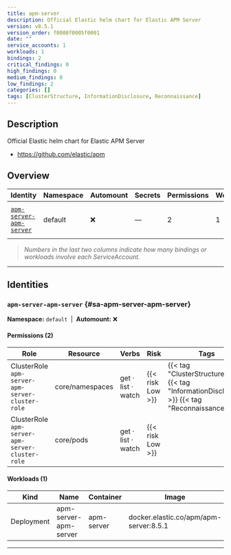 ```yaml
---
title: apm-server
description: Official Elastic helm chart for Elastic APM Server
version: v8.5.1
version_order: f0008f0005f0001
date: ""
service_accounts: 1
workloads: 1
bindings: 2
critical_findings: 0
high_findings: 0
medium_findings: 0
low_findings: 2
categories: []
tags: [ClusterStructure, InformationDisclosure, Reconnaissance]
---
```


## Description

Official Elastic helm chart for Elastic APM Server

- https://github.com/elastic/apm

## Overview

| Identity                                             | Namespace | Automount | Secrets | Permissions | Workloads | Risk               |
| ---------------------------------------------------- | --------- | --------- | ------- | ----------- | --------- | ------------------ |
| [`apm-server-apm-server`](#sa-apm-server-apm-server) | default   | ❌        | —       | 2           | 1         | {{< risk "Low" >}} |

> _Numbers in the last two columns indicate how many bindings or workloads involve each ServiceAccount._

---

## Identities

### `apm-server-apm-server` {#sa-apm-server-apm-server}

**Namespace:** `default` &nbsp;|&nbsp; **Automount:** ❌

#### Permissions (2)

| Role                                             | Resource        | Verbs              | Risk             | Tags                                                                                            |
| ------------------------------------------------ | --------------- | ------------------ | ---------------- | ----------------------------------------------------------------------------------------------- |
| ClusterRole `apm-server-apm-server-cluster-role` | core/namespaces | get · list · watch | {{< risk Low >}} | {{< tag "ClusterStructure" >}} {{< tag "InformationDisclosure" >}} {{< tag "Reconnaissance" >}} |
| ClusterRole `apm-server-apm-server-cluster-role` | core/pods       | get · list · watch | {{< risk Low >}} |                                                                                                 |

#### Workloads (1)

| Kind       | Name                  | Container  | Image                                  |
| ---------- | --------------------- | ---------- | -------------------------------------- |
| Deployment | apm-server-apm-server | apm-server | docker.elastic.co/apm/apm-server:8.5.1 |

---
